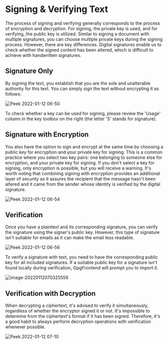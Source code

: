 # Signing & Verifying Text

The process of signing and verifying generally corresponds to the process of
encryption and decryption. For signing, the private key is used, and for
verifying, the public key is utilized. Similar to signing a document with
multiple signatures, you can choose multiple private keys during the signing
process. However, there are key differences. Digital signatures enable us to
check whether the signed content has been altered, which is difficult to achieve
with handwritten signatures.

## Signature Only

By signing the text, you establish that you are the sole and unalterable
authority for this text. You can simply sign the text without encrypting it as
follows:

![Peek 2022-01-12
06-50](https://cdn.bktus.com/wp-content/uploads/2023/08/Peek-2022-01-12-06-50.gif)

To check whether a key can be used for signing, please review the 'Usage' column
in the key toolbox on the right (the letter 'S' stands for signature).

## Signature with Encryption

You also have the option to sign and encrypt at the same time by choosing a
public key for encryption and your private key for signing. This is a common
practice where you select two key pairs: one belonging to someone else for
encryption, and your private key for signing. If you don't select a key for
signing, only encryption is possible, but you will receive a warning. It's worth
noting that combining signing with encryption provides an additional layer of
security as it assures the recipient that the message hasn't been altered and it
came from the sender whose identity is verified by the digital signature.

![Peek 2022-01-12
06-54](https://cdn.bktus.com/wp-content/uploads/2023/08/Peek-2022-01-12-06-54-16419417228411.gif)

## Verification

Once you have a plaintext and its corresponding signature, you can verify the
signature using the signer's public key. However, this type of signature isn't
suitable for emails as it can make the email less readable.

![Peek 2022-01-12
06-56](https://cdn.bktus.com/wp-content/uploads/2023/08/Peek-2022-01-12-06-56.gif)

To verify a signature with text, you need to have the corresponding public key
for all included signatures. If a suitable public key for a signature isn't
found locally during verification, GpgFrontend will prompt you to import it.

![image-20220112070325556](https://cdn.bktus.com/wp-content/uploads/2023/08/image-20220112070325556.png)

## Verification with Decryption

When decrypting a ciphertext, it's advised to verify it simultaneously,
regardless of whether the encryptor signed it or not. It's impossible to
determine from the ciphertext's format if it has been signed. Therefore, it's a
good habit to always perform decryption operations with verification whenever
possible.

![Peek 2022-01-12
07-10](https://cdn.bktus.com/wp-content/uploads/2023/08/Peek-2022-01-12-07-10.gif)
